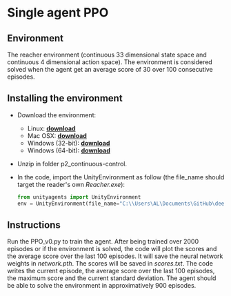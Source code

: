 # Single agent PPO

## Environment

The reacher environment (continuous 33 dimensional state space and continuous 4 dimensional action space). The environment is considered solved when the agent get an average score of 30 over 100 consecutive episodes.

## Installing the environment

* Download the environment:
  * Linux: **[download](https://s3-us-west-1.amazonaws.com/udacity-drlnd/P2/Reacher/one_agent/Reacher_Linux.zip)**
  * Mac OSX: **[download](https://s3-us-west-1.amazonaws.com/udacity-drlnd/P2/Reacher/one_agent/Reacher.app.zip)**
  * Windows (32-bit): **[download](https://s3-us-west-1.amazonaws.com/udacity-drlnd/P2/Reacher/one_agent/Reacher_Windows_x86.zip)**
  * Windows (64-bit): **[download](https://s3-us-west-1.amazonaws.com/udacity-drlnd/P2/Reacher/one_agent/Reacher_Windows_x86_64.zip)**
* Unzip in folder p2_continuous-control.
* In the code, import the UnityEnvironment as follow (the file_name should target the reader's own *Reacher.exe*):

    ```python
    from unityagents import UnityEnvironment
    env = UnityEnvironment(file_name="C:\\Users\AL\Documents\GitHub\deep-reinforcement-learning\p2_continuous-control\Reacher_Windows_x86_64\Reacher.exe", no_graphics=True)

    ```

## Instructions

Run the PPO_v0.py to train the agent. After being trained over 2000 episodes or if the environment is solved, the code will plot the scores and the average score over the last 100 episodes. It will save the neural network weights in *network.pth*. The scores will be saved in *scores.txt*. The code writes the current episode, the average score over the last 100 episodes, the maximum score and the current standard deviation. The agent should be able to solve the environment in approximatively 900 episodes.
